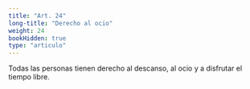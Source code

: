 ```yaml
---
title: "Art. 24"
long-title: "Derecho al ocio"
weight: 24
bookHidden: true
type: "articulo"
---
```

Todas las personas tienen derecho al descanso, al ocio y a disfrutar el tiempo libre.
